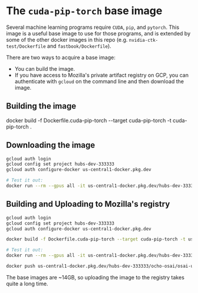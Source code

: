 # The `cuda-pip-torch` base image

Several machine learning programs require `CUDA`, `pip`, and `pytorch`. This image is a useful base image to use for those programs, and is extended by some of the other docker images in this repo (e.g. `nvidia-ctk-test/Dockerfile` and `fastbook/Dockerfile`).

There are two ways to acquire a base image:

- You can build the image.
- If you have access to Mozilla's private artifact registry on GCP, you can authenticate with `gcloud` on the command line and then download the image.

## Building the image

docker build -f Dockerfile.cuda-pip-torch --target cuda-pip-torch -t cuda-pip-torch .

## Downloading the image

```sh
gcloud auth login
gcloud config set project hubs-dev-333333
gcloud auth configure-docker us-central1-docker.pkg.dev

# Test it out:
docker run --rm --gpus all -it us-central1-docker.pkg.dev/hubs-dev-333333/ocho-osai/osai-ubuntu/cuda-pip-torch:ubuntu23.10 bash

```

## Building and Uploading to Mozilla's registry

```sh
gcloud auth login
gcloud config set project hubs-dev-333333
gcloud auth configure-docker us-central1-docker.pkg.dev

docker build -f Dockerfile.cuda-pip-torch --target cuda-pip-torch -t us-central1-docker.pkg.dev/hubs-dev-333333/ocho-osai/osai-ubuntu/cuda-pip-torch:ubuntu23.10 .

# Test it out:
docker run --rm --gpus all -it us-central1-docker.pkg.dev/hubs-dev-333333/ocho-osai/osai-ubuntu/cuda-pip-torch:ubuntu23.10 bash

docker push us-central1-docker.pkg.dev/hubs-dev-333333/ocho-osai/osai-ubuntu/cuda-pip-torch:ubuntu23.10
```

The base images are ~14GB, so uploading the image to the registry takes quite a long time.
